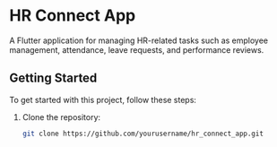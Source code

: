 # HR Connect App

A Flutter application for managing HR-related tasks such as employee management, attendance, leave requests, and performance reviews.

## Getting Started

To get started with this project, follow these steps:

1. Clone the repository:
   ```sh
   git clone https://github.com/yourusername/hr_connect_app.git